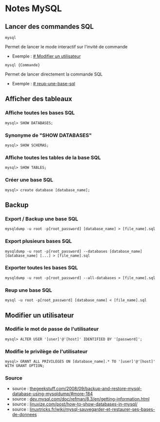 # Notes MySQL
## Lancer des commandes SQL
```
mysql
```
Permet de lancer le mode interactif sur l'invité de commande
- Exemple : [# Modifier un utilisateur](#Modifier-un-utilisateur)

```
mysql {Commande}
```
Permet de lancer directement la commande SQL
- Exemple : [# reup-une-base-sql](#reup-une-base-sql)

## Afficher des tableaux
### Affiche toutes les bases SQL
```
mysql> SHOW DATABASES;
```

### Synonyme de "SHOW DATABASES"
```
mysql> SHOW SCHEMAS;
```

### Affiche toutes les tables de la base SQL
```
mysql> SHOW TABLES;
```

### Créer une base SQL
```
mysql> create database [database_name];
```

## Backup
### Export / Backup une base SQL
```
mysqldump -u root -p[root_password] [database_name] > [file_name].sql
```

### Export plusieurs bases SQL
```
mysqldump -u root -p[root_password] --databases [database_name] [database_name] [...] > [file_name].sql
```

### Exporter toutes les bases SQL
```
mysqldump -u root -p[root_password] --all-databases > [file_name].sql
```

### Reup une base SQL
```
mysql -u root -p[root_password] [database_name] < [file_name].sql
```

## Modifier un utilisateur
### Modifie le mot de passe de l'utilisateur
```
mysql> ALTER USER '[user]'@'[host]' IDENTIFIED BY '[password]';
```

### Modifie le privilège de l'utilisateur
```
mysql> GRANT ALL PRIVILEGES ON [database_name].* TO '[user]'@'[host]' WITH GRANT OPTION;
```

### Source
- source : [thegeekstuff.com/2008/09/backup-and-restore-mysql-database-using-mysqldump/#more-184](https://www.thegeekstuff.com/2008/09/backup-and-restore-mysql-database-using-mysqldump/#more-184)
- source : [dev.mysql.com/doc/refman/8.3/en/getting-information.html](https://dev.mysql.com/doc/refman/8.3/en/getting-information.html)
- source : [linuxize.com/post/how-to-show-databases-in-mysql/](https://linuxize.com/post/how-to-show-databases-in-mysql/)
- source : [linuxtricks.fr/wiki/mysql-sauvegarder-et-restaurer-ses-bases-de-donnees](https://www.linuxtricks.fr/wiki/mysql-sauvegarder-et-restaurer-ses-bases-de-donnees)
